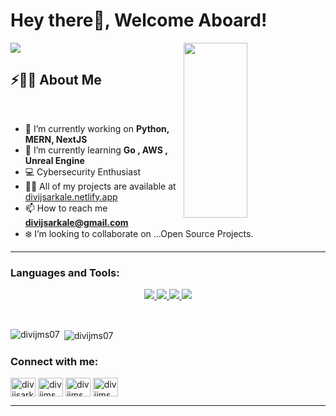 # Hey there👋, Welcome Aboard!

<img src="https://readme-typing-svg.herokuapp.com?font=Architects+Daughter&color=22EBF7&size=25&center=false&lines=Its+Divij;Full+Stack+Web+Developer...;CyberSecurity+Enthusiast..."/>

<img src="https://user-images.githubusercontent.com/89788120/167628634-549d2bdd-609e-4275-85af-1e1974da64ca.gif" width="45%" height="280px"  align="right" />

## ⚡🙋‍♂️ About Me

</br>

- 🔭 I’m currently working on **Python, MERN, NextJS**
- 🌱 I’m currently learning **Go , AWS , Unreal Engine**
- 💻 Cybersecurity Enthusiast
- 👨‍💻 All of my projects are available at [divijsarkale.netlify.app](https://divijsarkale.netlify.app)
- 📫 How to reach me **divijsarkale@gmail.com**
- ❄️ I’m looking to collaborate on ...Open Source Projects.

<hr>

<h3 align="left">Languages and Tools:</h3>

<p align="center">
  <a href="https://skillicons.dev">
    <img src="https://skillicons.dev/icons?i=c,cpp,py,go,js,ts,git,github" />
  </a>
    <a href="https://skillicons.dev">
    <img src="https://skillicons.dev/icons?i=html,css,react,nextjs,redux,redis,aws,gcp" />
  </a>
    <a href="https://skillicons.dev">
    <img src="https://skillicons.dev/icons?i=docker,flutter,django,nodejs,express,mysql,mongodb" />
  </a>
    <a href="https://skillicons.dev">
    <img src="https://skillicons.dev/icons?i=ubuntu,vscode,tailwind,bootstrap,sass,dart" />
  </a>
</p>
<br>
<p><img align="left" src="https://github-readme-stats.vercel.app/api/top-langs?username=divijms07&show_icons=true&locale=en&layout=compact" alt="divijms07" /></p>

<p>&nbsp;<img align="center" src="https://github-readme-stats.vercel.app/api?username=divijms07&show_icons=true&locale=en" alt="divijms07" /></p>

<h3 align="left">Connect with me:</h3>
<p align="left">
<a href="https://twitter.com/divijsarkale" target="blank"><img align="center" src="https://raw.githubusercontent.com/rahuldkjain/github-profile-readme-generator/master/src/images/icons/Social/twitter.svg" alt="divijsarkale" height="30" width="40" /></a>
<a href="https://linkedin.com/in/divijms" target="blank"><img align="center" src="https://raw.githubusercontent.com/rahuldkjain/github-profile-readme-generator/master/src/images/icons/Social/linked-in-alt.svg" alt="divijms" height="30" width="40" /></a>
<a href="https://instagram.com/divijms" target="blank"><img align="center" src="https://raw.githubusercontent.com/rahuldkjain/github-profile-readme-generator/master/src/images/icons/Social/instagram.svg" alt="divijms" height="30" width="40" /></a>
<a href="https://www.leetcode.com/divijms" target="blank"><img align="center" src="https://raw.githubusercontent.com/rahuldkjain/github-profile-readme-generator/master/src/images/icons/Social/leet-code.svg" alt="divijms" height="30" width="40" /></a>
</p>

---





